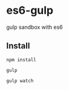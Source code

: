# es6-gulp
gulp sandbox with es6


Install
-------

```
npm install
```

```
gulp
```

```
gulp watch
```
